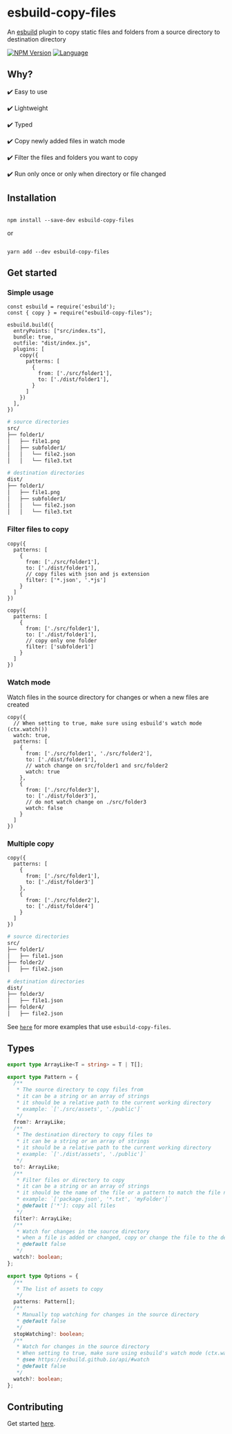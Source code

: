 # esbuild-copy-files

<p align="left">
An <a href="https://esbuild.github.io/">esbuild</a> plugin to copy static files and folders from a source directory to destination directory</p>

<!-- [START BADGES] -->
<!-- Please keep comment here to allow auto update -->
[![NPM Version](https://img.shields.io/npm/v/esbuild-copy-files?style=flat-square)](https://www.npmjs.com/package/esbuild-copy-files)
[![Language](https://img.shields.io/badge/language-TypeScript-blue.svg?style=flat-square)](https://www.typescriptlang.org)
<!-- [END BADGES] -->

## Why?
<p>✔️ Easy to use </p>
<p>✔️ Lightweight </p>
<p>✔️ Typed </p>
<p>✔️ Copy newly added files in watch mode </p>
<p>✔️ Filter the files and folders you want to copy </p>
<p>✔️ Run only once or only when directory or file changed </p>

## Installation

```shell

npm install --save-dev esbuild-copy-files

```
or
```shell

yarn add --dev esbuild-copy-files
```

## Get started

### Simple usage
```tsx
const esbuild = require('esbuild');
const { copy } = require("esbuild-copy-files");

esbuild.build({
  entryPoints: ["src/index.ts"],
  bundle: true,
  outfile: "dist/index.js",
  plugins: [
    copy({
      patterns: [
        {
          from: ['./src/folder1'],
          to: ['./dist/folder1'],
        }
      ]
    })
  ],
})
```

```sh
# source directories
src/
├── folder1/
│   ├── file1.png
│   ├── subfolder1/
│   │   └── file2.json
│   │   └── file3.txt

# destination directories
dist/
├── folder1/
│   ├── file1.png
│   ├── subfolder1/
│   │   └── file2.json
│   │   └── file3.txt

```


### Filter files to copy
```tsx
copy({
  patterns: [
    {
      from: ['./src/folder1'],
      to: ['./dist/folder1'],
      // copy files with json and js extension
      filter: ['*.json', '.*js']
    }
  ]
})
```
```tsx
copy({
  patterns: [
    {
      from: ['./src/folder1'],
      to: ['./dist/folder1'],
      // copy only one folder
      filter: ['subfolder1']
    }
  ]
})
```

### Watch mode
<p>Watch files in the source directory for changes or when a new files are created</p>

```tsx
copy({
  // When setting to true, make sure using esbuild's watch mode (ctx.watch())
  watch: true,
  patterns: [
    {
      from: ['./src/folder1', './src/folder2'],
      to: ['./dist/folder1'],
      // watch change on src/folder1 and src/folder2
      watch: true
    },
    {
      from: ['./src/folder3'],
      to: ['./dist/folder3'],
      // do not watch change on ./src/folder3
      watch: false
    }
  ]
})
```

### Multiple copy
```tsx
copy({
  patterns: [
    {
      from: ['./src/folder1'],
      to: ['./dist/folder3']
    },
    {
      from: ['./src/folder2'],
      to: ['./dist/folder4']
    }
  ]
})
```

```sh
# source directories
src/
├── folder1/
│   ├── file1.json
├── folder2/
│   ├── file2.json

# destination directories
dist/
├── folder3/
│   ├── file1.json
├── folder4/
│   ├── file2.json

```

See [`here`](https://github.com/tiavina-mika/esbuild-copy-files-demo/tree/main) for more examples that use `esbuild-copy-files`.

## Types
```ts
export type ArrayLike<T = string> = T | T[];

export type Pattern = {
  /**
   * The source directory to copy files from
   * it can be a string or an array of strings
   * it should be a relative path to the current working directory
   * example: `['./src/assets', './public']`
   */
  from?: ArrayLike;
  /**
   * The destination directory to copy files to
   * it can be a string or an array of strings
   * it should be a relative path to the current working directory
   * example: `['./dist/assets', './public']`
   */
  to?: ArrayLike;
  /**
   * Filter files or directory to copy
   * it can be a string or an array of strings
   * it should be the name of the file or a pattern to match the file name from the source directory
   * example: `['package.json', '*.txt', 'myFolder']`
   * @default ['*']: copy all files
   */
  filter?: ArrayLike;
  /**
   * Watch for changes in the source directory
   * when a file is added or changed, copy or change the file to the destination directory
   * @default false
   */
  watch?: boolean;
};

export type Options = {
  /**
   * The list of assets to copy
   */
  patterns: Pattern[];
  /**
   * Manually top watching for changes in the source directory
   * @default false
   */
  stopWatching?: boolean;
  /**
   * Watch for changes in the source directory
   * When setting to true, make sure using esbuild's watch mode (ctx.watch())
   * @see https://esbuild.github.io/api/#watch
   * @default false
   */
  watch?: boolean;
};

```

## Contributing

Get started [here](https://github.com/tiavina-mika/esbuild-copy-files/blob/main/CONTRIBUTING.md).
